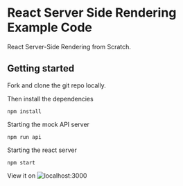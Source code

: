 # React Server Side Rendering Example Code

React Server-Side Rendering from Scratch.

## Getting started

Fork and clone the git repo locally.

Then install the dependencies

```shell
npm install
```
Starting the mock API server

```shell
npm run api
```

Starting the react server

```shell
npm start
```

View it on ![localhost:3000](http://localhost:3000/)

